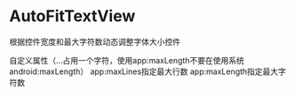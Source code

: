 # AutoFitTextView
根据控件宽度和最大字符数动态调整字体大小控件

自定义属性（...占用一个字符，使用app:maxLength不要在使用系统android:maxLength）
app:maxLines指定最大行数
app:maxLength指定最大字符数